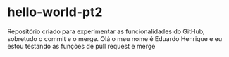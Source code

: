 # hello-world-pt2
Repositório criado para experimentar as funcionalidades do GitHub, sobretudo o commit e o merge.
Olá o meu nome é Eduardo Henrique e eu estou testando as funções de pull request e merge
